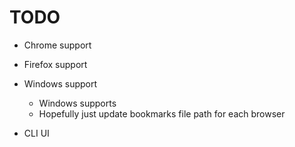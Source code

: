 # TODO

- Chrome support
- Firefox support

- Windows support
  - Windows supports
  - Hopefully just update bookmarks file path for each browser

- CLI UI
